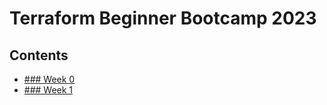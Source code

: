 # Terraform Beginner Bootcamp 2023

## Contents
* [### Week 0](/docs/week-0.md)   
* [### Week 1](/docs/week-1.md)   
